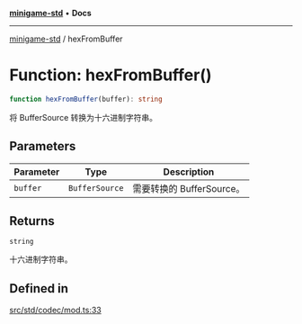 [**minigame-std**](../README.md) • **Docs**

***

[minigame-std](../README.md) / hexFromBuffer

# Function: hexFromBuffer()

```ts
function hexFromBuffer(buffer): string
```

将 BufferSource 转换为十六进制字符串。

## Parameters

| Parameter | Type | Description |
| ------ | ------ | ------ |
| `buffer` | `BufferSource` | 需要转换的 BufferSource。 |

## Returns

`string`

十六进制字符串。

## Defined in

[src/std/codec/mod.ts:33](https://github.com/JiangJie/minigame-std/blob/0b3f4c24a764d15c8d4cfbfab659d3f6c53dfd93/src/std/codec/mod.ts#L33)
